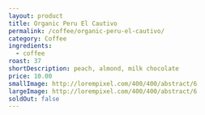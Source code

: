 ```yaml
---
layout: product
title: Organic Peru El Cautivo
permalink: /coffee/organic-peru-el-cautivo/
category: Coffee
ingredients:
  - coffee
roast: 37  
shortDescription: peach, almond, milk chocolate
price: 10.00
smallImage: http://lorempixel.com/400/400/abstract/6
largeImage: http://lorempixel.com/400/400/abstract/6
soldOut: false
---  
```

